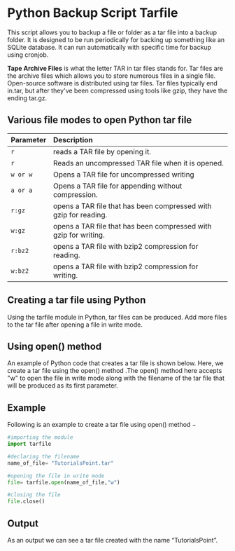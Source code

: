 
# Python Backup Script Tarfile

This script allows you to backup a file or folder as a tar file into a backup folder. It is designed to be run periodically for backing up something like an SQLite database. It can run automatically with specific time for backup using cronjob.

**Tape Archive Files** is what the letter TAR in tar files stands for. Tar files are the archive files which allows you to store numerous files in a single file. Open-source software is distributed using tar files. Tar files typically end in.tar, but after they've been compressed using tools like gzip, they have the ending tar.gz.



## Various file modes to open Python tar file

| Parameter | Description |
| :-------- | :-----------|
| `r`      | reads a TAR file by opening it. |
| `r`      | Reads an uncompressed TAR file when it is opened. |
| `w or w`      | Opens a TAR file for uncompressed writing |
| `a or a`      | Opens a TAR file for appending without compression. |
| `r:gz`      | opens a TAR file that has been compressed with gzip for reading. |
| `w:gz`      | opens a TAR file that has been compressed with gzip for writing. |
| `r:bz2`      | opens a TAR file with bzip2 compression for reading. |
| `w:bz2`      | opens a TAR file with bzip2 compression for writing. |

## Creating a tar file using Python
Using the tarfile module in Python, tar files can be produced. Add more files to the tar file after opening a file in write mode.

## Using open() method
An example of Python code that creates a tar file is shown below. Here, we create a tar file using the open() method .The open() method here accepts "w" to open the file in write mode along with the filename of the tar file that will be produced as its first parameter.

## Example
Following is an example to create a tar file using open() method −

```Python
#importing the module
import tarfile

#declaring the filename
name_of_file= "TutorialsPoint.tar"

#opening the file in write mode
file= tarfile.open(name_of_file,"w")

#closing the file
file.close()
```
## Output
As an output we can see a tar file created with the name “TutorialsPoint”.
